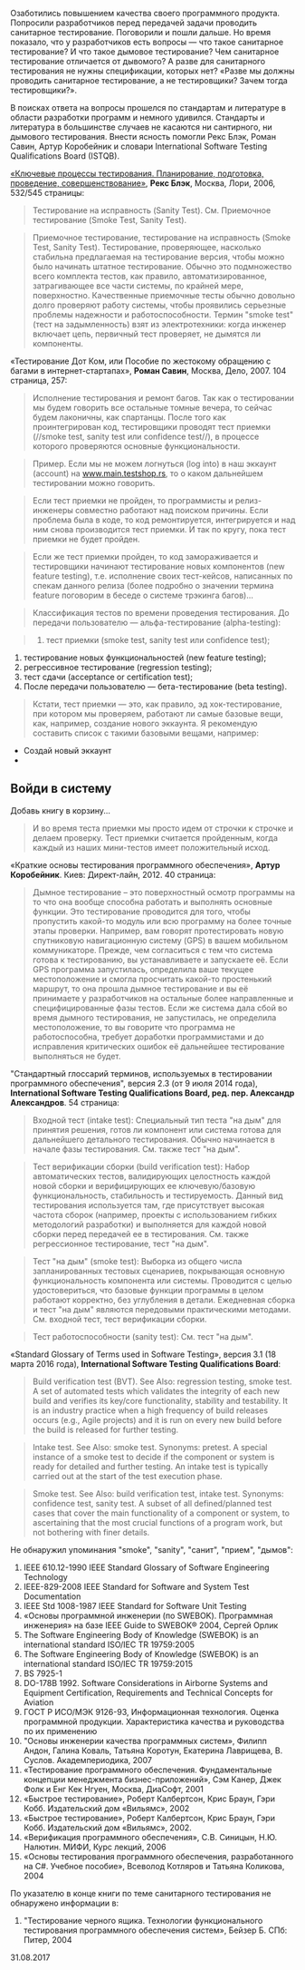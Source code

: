 Озаботились повышением качества своего программного продукта. Попросили разработчиков перед передачей задачи проводить санитарное тестирование. Поговорили и пошли дальше. Но время показало, что у разработчиков есть вопросы — что такое санитарное тестирование? И что такое дымовое тестирование? Чем санитарное тестирование отличается от дывомого? А разве для санитарного тестирования не нужны спецификации, которых нет? «Разве мы должны проводить санитарное тестирование, а не тестировщики? Зачем тогда тестировщики?».

В поисках ответа на вопросы прошелся по стандартам и литературе в области разработки программ и немного удивился. Стандарты и литература в большинстве случаев не касаются ни сантирного, ни дымового тестирования. Внести ясность помогли Рекс Блэк, Роман Савин, Артур Коробейник и словари International Software Testing Qualifications Board (ISTQB).

[«Ключевые процессы тестирования. Планирование, подготовка, проведение, совершенствование»](https://www.piter.com/product/kak-testiruyut-v-google), **Рекс Блэк**, Москва, Лори, 2006, 532/545 страницы:

> Тестирование на исправность (Sanity Test). См. Приемочное тестирование (Smoke Test, Sanity Test).

> Приемочное тестирование, тестирование на исправность (Smoke Test, Sanity Test). Тестирование, проверяющее, насколько стабильна предлагаемая на тестирование версия, чтобы можно было начинать штатное тестирование. Обычно это подмножество всего комплекта тестов, как правило, автоматизированное, затрагивающее все части системы, по крайней мере, поверхностно. Качественные приемочные тесты обычно довольно долго проверяют работу системы, чтобы проявились серьезные проблемы надежности и работоспособности. Термин "smoke test" (тест на задымленность) взят из электротехники: когда инженер включает цепь, первичный тест проверяет, не дымятся ли компоненты.

«Тестирование Дот Ком, или Пособие по жестокому обращению с багами в интернет-стартапах», **Роман Савин**, Москва, Дело, 2007. 104 страница, 257:
> Исполнение тестирования и ремонт багов. Так как о тестировании мы будем говорить все остальные томные вечера, то сейчас будем лаконичны, как спартанцы. После того как проинтегрирован код, тестировщики проводят тест приемки (//smoke test, sanity test или confidence test//), в процессе которого проверяются основные функциональности.

> Пример. Если мы не можем логнуться (log into) в наш эккаунт (account) на www.main.testshop.rs, то о каком дальнейшем тестировании можно говорить.

> Если тест приемки не пройден, то программисты и релиз-инженеры совместно работают над поиском причины. Если проблема была в коде, то код ремонтируется, интегрируется и над ним снова производится тест приемки. И так по кругу, пока тест приемки не будет пройден.

> Если же тест приемки пройден, то код замораживается и тестировщики начинают тестирование новых компонентов (new feature testing), т.е. исполнение своих тест-кейсов, написанных по спекам данного релиза (более подробно о значении термина feature поговорим в беседе о системе трэкинга багов)...

> Классификация тестов по времени проведения тестирования. До передачи пользователю — альфа-тестирование (alpha-testing):

> 1. тест приемки (smoke test, sanity test или confidence test);
1. тестирование новых функциональностей (new feature testing);
1. регрессивное тестирование (regression testing);
1. тест сдачи (acceptance or certification test);
1. После передачи пользователю — бета-тестирование (beta testing).

> Кстати, тест приемки — это, как правило, эд хок-тестирование, при котором мы проверяем, работают ли самые базовые вещи, как, например, создание нового эккаунта. Я рекомендую составить список с такими базовыми вещами, например:
- Создай новый эккаунт
- Войди в систему
- Добавь книгу в корзину...

> И во время теста приемки мы просто идем от строчки к строчке и делаем проверку. Тест приемки считается пройденным, когда каждый из наших мини-тестов имеет положительный исход.

«Краткие основы тестирования программного обеспечения», **Артур Коробейник**. Киев: Директ-лайн, 2012. 40 страница:

> Дымное тестирование – это поверхностный осмотр программы на то что она вообще способна работать и выполнять основные функции. Это тестирование проводится для того, чтобы пропустить какой-то модуль или всю программу на более точные этапы проверки. Например, вам говорят протестировать новую спутниковую навигационную систему (GPS) в вашем мобильном коммуникаторе. Прежде, чем согласиться с тем что система готова к тестированию, вы устанавливаете и запускаете её. Если GPS программа запустилась, определила ваше текущее местоположение и смогла просчитать какой-то простенький маршрут, то она прошла дымное тестирование и вы её принимаете у разработчиков на остальные более направленные и специфицированные фазы тестов. Если же система дала сбой во время дымного тестирования, не запустилась, не определила местоположение, то вы говорите что программа не работоспособна, требует доработки программистами и до исправления критических ошибок её дальнейшее тестирование выполняться не будет.

"Стандартный глоссарий терминов, используемых в тестировании программного обеспечения", версия 2.3 (от 9 июля 2014 года), **International Software Testing Qualifications Board, ред. пер. Александр Александров**. 54 страница:
> Входной тест (intake test): Специальный тип теста "на дым" для принятия решения, готов ли компонент или система готова для дальнейшего детального тестирования. Обычно начинается в начале фазы тестирования. См. также тест "на дым".

> Тест верификации сборки (build verification test): Набор автоматических тестов, валидирующих целостность каждой новой сборки и верифицирующих ее ключевую/базовую функциональность, стабильность и тестируемость. Данный вид тестирования используется там, где присутствует высокая частота сборок (например, проекты с использованием гибких методологий разработки) и выполняется для каждой новой сборки перед передачей ее в тестирования. См. также регрессионное тестирование, тест "на дым".

> Тест "на дым" (smoke test): Выборка из общего числа запланированных тестовых сценариев, покрывающая основную функциональность компонента или системы. Проводится с целью удостовериться, что базовые функции программы в целом работают корректно, без углубления в детали. Ежедневная сборка и тест "на дым" являются передовыми практическими методами. См. входной тест, тест верификации сборки.

> Тест работоспособности (sanity test): См. тест "на дым".

«Standard Glossary of Terms used in Software Testing», версия 3.1 (18 марта 2016 года), **International Software Testing Qualifications Board**:
> Build verification test (BVT). See Also: regression testing, smoke test. A set of automated tests which validates the integrity of each new build and verifies its key/core functionality, stability and testability. It is an industry practice when a high frequency of build releases occurs (e.g., Agile projects) and it is run on every new build before the build is released for further testing.

> Intake test. See Also: smoke test. Synonyms: pretest. A special instance of a smoke test to decide if the component or system is ready for detailed and further testing. An intake test is typically carried out at the start of the test execution phase.

> Smoke test. See Also: build verification test, intake test. Synonyms: confidence test, sanity test. A subset of all defined/planned test cases that cover the main functionality of a component or system, to ascertaining that the most crucial functions of a program work, but not bothering with finer details.

Не обнаружил упоминания "smoke", "sanity", "санит", "прием", "дымов":

1. IEEE 610.12-1990 IEEE Standard Glossary of Software Engineering Technology
1. IEEE-829-2008 IEEE Standard for Software and System Test Documentation
1. IEEE Std 1008-1987 IEEE Standard for Software Unit Testing
1. «Основы программной инженерии (по SWEBOK). Программная инженерия» на базе IEEE Guide to SWEBOK® 2004, Сергей Орлик
1. The Software Engineering Body of Knowledge (SWEBOK) is an international standard ISO/IEC TR 19759:2005
1. The Software Engineering Body of Knowledge (SWEBOK) is an international standard ISO/IEC TR 19759:2015
1. BS 7925-1
1. DO-178B 1992. Software Considerations in Airborne Systems and Equipment Certification, Requirements and Technical Concepts for Aviation
1. ГОСТ Р ИСО/МЭК 9126-93, Информационная технология. Оценка программной продукции. Характеристика качества и руководства по их применению
1. "Основы инженерии качества программных систем», Филипп Андон, Галина Коваль, Татьяна Коротун, Екатерина Лаврищева, В. Суслов. Академпериодика, 2007
1. «Тестирование программного обеспечения. Фундаментальные концепции менеджмента бизнес-приложений», Сэм Канер, Джек Фолк и Енг Кек Нгуен, Москва, ДиаСофт, 2001
1. «Быстрое тестирование», Роберт Калбертсон, Крис Браун, Гэри Кобб. Издательский дом «Вильямс», 2002
1. «Быстрое тестирование», Роберт Калбертсон, Крис Браун, Гэри Кобб. Издательский дом «Вильямс», 2002.
1. «Верификация программного обеспечения», С.В. Синицын, Н.Ю. Налютин. МИФИ, Курс лекций, 2006
1. «Основы тестирования программного обеспечения, разработанного на C#. Учебное пособие», Всеволод Котляров и Татьяна Коликова, 2004

По указателю в конце книги по теме санитарного тестирования не обнаружено информации в:
1. "Тестирование черного ящика. Технологии функционального тестирования программного обеспечения систем», Бейзер Б. СПб: Питер, 2004

31.08.2017